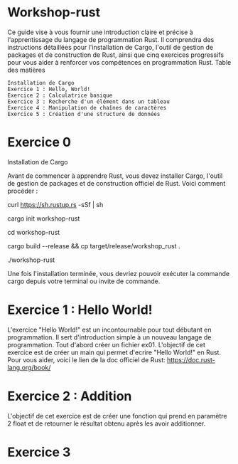 # Workshop-rust

Ce guide vise à vous fournir une introduction claire et précise à l'apprentissage du langage de programmation Rust. Il comprendra des instructions détaillées pour l'installation de Cargo, l'outil de gestion de packages et de construction de Rust, ainsi que cinq exercices progressifs pour vous aider à renforcer vos compétences en programmation Rust.
Table des matières

    Installation de Cargo
    Exercice 1 : Hello, World!
    Exercice 2 : Calculatrice basique
    Exercice 3 : Recherche d'un élément dans un tableau
    Exercice 4 : Manipulation de chaînes de caractères
    Exercice 5 : Création d'une structure de données

# Exercice 0

Installation de Cargo

Avant de commencer à apprendre Rust, vous devez installer Cargo, l'outil de gestion de packages et de construction officiel de Rust. Voici comment procéder :

curl https://sh.rustup.rs -sSf | sh

cargo init workshop-rust

cd workshop-rust

cargo build --release && cp target/release/workshop_rust .

./workshop-rust

Une fois l'installation terminée, vous devriez pouvoir exécuter la commande cargo depuis votre terminal ou invite de commande.

# Exercice 1 : Hello World!

L'exercice "Hello World!" est un incontournable pour tout débutant en programmation. Il sert d'introduction simple à un nouveau langage de programmation.
Tout d'abord créer un fichier ex01.
L'objectif de cet exercice est de créer un main qui permet d'ecrire "Hello World!" en Rust.
Pour vous aider, voici le lien de la doc officiel de Rust:
https://doc.rust-lang.org/book/

# Exercice 2 : Addition

L'objectif de cet exercice est de créer une fonction qui prend en paramètre 2 float et de retourner le résultat obtenu après les avoir additionner.

# Exercice 3
